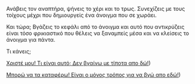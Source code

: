 Ανάβεις τον αναπτήρα, ψήνεις το χέρι και το τρως.
Συνεχίζεις με τους τοίχους μέχρι που δημιουργείς ένα άνοιγμα
που σε χωράει.

Και τώρα; Βγάζεις το κεφάλι από το άνοιγμα και αυτό που
αντικρύζεις είναι τόσο φρικιαστικό που θέλεις να ξαναμπείς μέσα
και να κλείσεις το άνοιγμα για πάντα.

Τι κάνεις;

[Χριστέ μου! Τι είναι αυτό; Δεν βγαίνω με τίποτα απο δώ!](stay_inside/stay_inside.md))

[Μπορώ να τα καταφέρω! Είναι ο μόνος τρόπος για να βγώ απο εδώ!](brave_guy/brave_guy.md))
